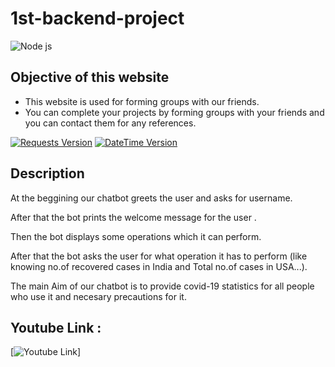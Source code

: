 # 1st-backend-project
![Node js](https://assets.skyfilabs.com/images/blog/web-scrapping-using-node-js.webp)
## Objective of this website
 * This website is used for forming groups with our friends.
 * You can complete your projects by forming groups with your friends and you can contact them for any references.

[![Requests Version](https://images.g2crowd.com/uploads/product/image/large_detail/large_detail_f9dd821cb48125c63c64b6f5c7552372/ejs.png)](https://ejs.co/)
[![DateTime Version](https://img.shields.io/badge/datetime-4.3-red)](https://pypi.org/project/datetime/)
## Description 

At the beggining our chatbot greets the user and asks for username. 

After that the bot prints the welcome message for the user  .

Then the bot displays some operations which it can perform.
	
After that the bot asks the user for what operation it has to perform (like knowing no.of recovered cases in India and Total no.of cases in USA...).

The main Aim of our chatbot is to provide covid-19 statistics for all people who use it and necesary precautions for it.
## Youtube Link :

[![Youtube Link](https://drive.google.com/file/d/1GrgSjDsiL8QydUr-aNiZXTg2y5Y0Wl3o/view?usp=sharing)]
